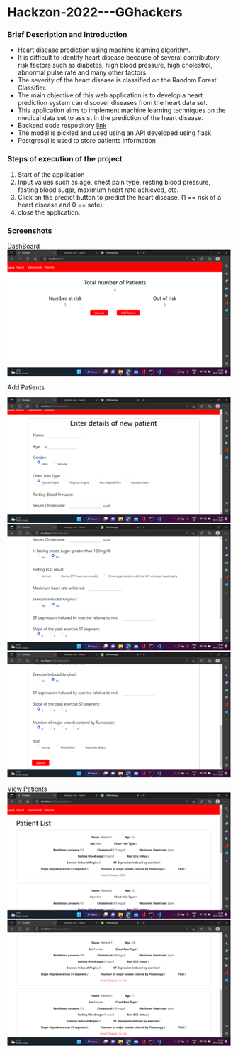 # Hackzon-2022---GGhackers

### Brief Description and Introduction
* Heart disease prediction using machine learning algorithm.
* It is difficult to identify heart disease because of several contributory risk factors such as diabetes, high blood pressure, high cholestrol, abnormal pulse rate and many other factors.
* The severity of the heart disease is classified on the Random Forest Classifier.
* The main objective of this web application is to develop a heart prediction system can discover diseases from the heart data set.
* This application aims to implement machine learning techniques on the medical data set to assist in the prediction of the heart disease.
* Backend code respository [link](https://github.com/ganesh-dagadi/hearattackbackend)
* The model is pickled and used using an API developed using flask.
* Postgresql is used to store patients information

### Steps of execution of the project
1. Start of the application
2. Input values such as age, chest pain type, resting blood pressure, fasting blood sugar, maximum heart rate achieved, etc.
3. Click on the predict button to predict the heart disease. (1 == risk of a heart disease and 0 == safe)
4. close the application.

### Screenshots

DashBoard
![Dashboard](/Screenshots/Screenshot%20(3).png)

Add Patients

![Add patients](/Screenshots/Screenshot%20(4).png)
![Add patients](/Screenshots/Screenshot%20(5).png)
![Add patients](/Screenshots/Screenshot%20(6).png)

View Patients
![View patients](/Screenshots/Screenshot%20(7).png)
![View patients](/Screenshots/Screenshot%20(8).png)

